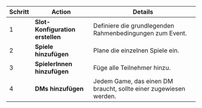 | Schritt | Action | Details | 
|---|---|---|
| 1 | **Slot-Konfiguration erstellen** | Definiere die grundlegenden Rahmenbedingungen zum Event. |
| 2 | **Spiele hinzufügen** | Plane die einzelnen Spiele ein. |
| 3 | **SpielerInnen hinzufügen** | Füge alle Teilnehmer hinzu. |
| 4 | **DMs hinzufügen** | Jedem Game, das einen DM braucht, sollte einer zugewiesen werden. |